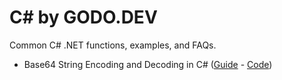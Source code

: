 # C# by GODO.DEV

Common C# .NET functions, examples, and FAQs.

* Base64 String Encoding and Decoding in C# ([Guide](https://www.godo.dev/csharp/base64-string-encode-decode/) - [Code](https://github.com/godo-dev/csharp/blob/master/src/CSharp.StdLib/Base64Service.cs))
